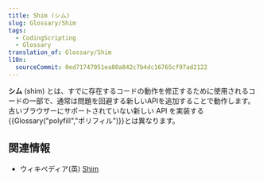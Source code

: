 ```yaml
---
title: Shim (シム)
slug: Glossary/Shim
tags:
  - CodingScripting
  - Glossary
translation_of: Glossary/Shim
l10n:
  sourceCommit: 0ed71747051ea80a842c7b4dc16765cf97ad2122
---
```

**シム** (shim) とは、すでに存在するコードの動作を修正するために使用されるコードの一部で、通常は問題を回避する新しいAPIを追加することで動作します。古いブラウザーにサポートされていない新しい API を実装する{{Glossary("polyfill","ポリフィル")}}とは異なります。

## 関連情報

- ウィキペディア(英) [Shim](<https://en.wikipedia.org/wiki/Shim_(computing)>)
